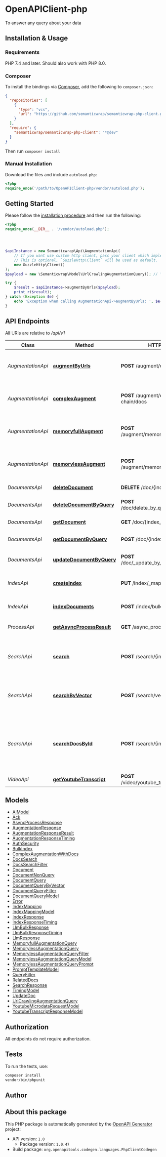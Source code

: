 # OpenAPIClient-php

To answer any query about your data


## Installation & Usage

### Requirements

PHP 7.4 and later.
Should also work with PHP 8.0.

### Composer

To install the bindings via [Composer](https://getcomposer.org/), add the following to `composer.json`:

```json
{
  "repositories": [
    {
      "type": "vcs",
      "url": "https://github.com/semanticwrap/semanticwrap-php-client.git"
    }
  ],
  "require": {
    "semanticwrap/semanticwrap-php-client": "*@dev"
  }
}
```

Then run `composer install`

### Manual Installation

Download the files and include `autoload.php`:

```php
<?php
require_once('/path/to/OpenAPIClient-php/vendor/autoload.php');
```

## Getting Started

Please follow the [installation procedure](#installation--usage) and then run the following:

```php
<?php
require_once(__DIR__ . '/vendor/autoload.php');




$apiInstance = new Semanticwrap\Api\AugmentationApi(
    // If you want use custom http client, pass your client which implements `GuzzleHttp\ClientInterface`.
    // This is optional, `GuzzleHttp\Client` will be used as default.
    new GuzzleHttp\Client()
);
$payload = new \Semanticwrap\Model\UrlCrawlingAugmentationQuery(); // \Semanticwrap\Model\UrlCrawlingAugmentationQuery

try {
    $result = $apiInstance->augmentByUrls($payload);
    print_r($result);
} catch (Exception $e) {
    echo 'Exception when calling AugmentationApi->augmentByUrls: ', $e->getMessage(), PHP_EOL;
}

```

## API Endpoints

All URIs are relative to */api/v1*

Class | Method | HTTP request | Description
------------ | ------------- | ------------- | -------------
*AugmentationApi* | [**augmentByUrls**](docs/Api/AugmentationApi.md#augmentbyurls) | **POST** /augment/complex-chain/urls | Answers a given query from the documents in the index
*AugmentationApi* | [**complexAugment**](docs/Api/AugmentationApi.md#complexaugment) | **POST** /augment/complex-chain/docs | Answers a given query from the documents in the index
*AugmentationApi* | [**memoryfullAugment**](docs/Api/AugmentationApi.md#memoryfullaugment) | **POST** /augment/memoryfull/{index_name} | Answers a given query from the documents in the index
*AugmentationApi* | [**memorylessAugment**](docs/Api/AugmentationApi.md#memorylessaugment) | **POST** /augment/memoryless/{index_name} | Answers a given query from the documents in the index
*DocumentsApi* | [**deleteDocument**](docs/Api/DocumentsApi.md#deletedocument) | **DELETE** /doc/{index_name}/{doc_id} | Deletes a document
*DocumentsApi* | [**deleteDocumentByQuery**](docs/Api/DocumentsApi.md#deletedocumentbyquery) | **POST** /doc/delete_by_query/{index_name} | Delete a document by query
*DocumentsApi* | [**getDocument**](docs/Api/DocumentsApi.md#getdocument) | **GET** /doc/{index_name}/{doc_id} | Get a document
*DocumentsApi* | [**getDocumentByQuery**](docs/Api/DocumentsApi.md#getdocumentbyquery) | **POST** /doc/{index_name} | Get a document by query
*DocumentsApi* | [**updateDocumentByQuery**](docs/Api/DocumentsApi.md#updatedocumentbyquery) | **POST** /doc/_update_by_query/{index_name} | Update a document by query
*IndexApi* | [**createIndex**](docs/Api/IndexApi.md#createindex) | **PUT** /index/_mapping/{index_name} | Create a new index if it does not exist
*IndexApi* | [**indexDocuments**](docs/Api/IndexApi.md#indexdocuments) | **POST** /index/bulk/{index_name} | Adds new documents to the index
*ProcessApi* | [**getAsyncProcessResult**](docs/Api/ProcessApi.md#getasyncprocessresult) | **GET** /async_process/{process_id} | Get result of async process
*SearchApi* | [**search**](docs/Api/SearchApi.md#search) | **POST** /search/{index_name} | Get Related Documents from the index with ANN search
*SearchApi* | [**searchByVector**](docs/Api/SearchApi.md#searchbyvector) | **POST** /search/vector/{index_name} | Get Related Documents from the index with ANN search
*SearchApi* | [**searchDocsById**](docs/Api/SearchApi.md#searchdocsbyid) | **POST** /search/{index_name}/{doc_id} | Get Related Documents from the index with ANN search for given document id
*VideoApi* | [**getYoutubeTranscript**](docs/Api/VideoApi.md#getyoutubetranscript) | **POST** /video/youtube_transcript/{video_id} | Get video transcript

## Models

- [AIModel](docs/Model/AIModel.md)
- [Ack](docs/Model/Ack.md)
- [AsyncProcessResponse](docs/Model/AsyncProcessResponse.md)
- [AugmentationResponse](docs/Model/AugmentationResponse.md)
- [AugmentationResponseResult](docs/Model/AugmentationResponseResult.md)
- [AugmentationResponseTiming](docs/Model/AugmentationResponseTiming.md)
- [AuthSecurity](docs/Model/AuthSecurity.md)
- [BulkIndex](docs/Model/BulkIndex.md)
- [ComplexAugmentationWithDocs](docs/Model/ComplexAugmentationWithDocs.md)
- [DocsSearch](docs/Model/DocsSearch.md)
- [DocsSearchFilter](docs/Model/DocsSearchFilter.md)
- [Document](docs/Model/Document.md)
- [DocumentNonQuery](docs/Model/DocumentNonQuery.md)
- [DocumentQuery](docs/Model/DocumentQuery.md)
- [DocumentQueryByVector](docs/Model/DocumentQueryByVector.md)
- [DocumentQueryFilter](docs/Model/DocumentQueryFilter.md)
- [DocumentQueryModel](docs/Model/DocumentQueryModel.md)
- [Error](docs/Model/Error.md)
- [IndexMapping](docs/Model/IndexMapping.md)
- [IndexMappingModel](docs/Model/IndexMappingModel.md)
- [IndexResponse](docs/Model/IndexResponse.md)
- [IndexResponseTiming](docs/Model/IndexResponseTiming.md)
- [LlmBulkResponse](docs/Model/LlmBulkResponse.md)
- [LlmBulkResponseTiming](docs/Model/LlmBulkResponseTiming.md)
- [LlmResponse](docs/Model/LlmResponse.md)
- [MemoryfullAugmentationQuery](docs/Model/MemoryfullAugmentationQuery.md)
- [MemorylessAugmentationQuery](docs/Model/MemorylessAugmentationQuery.md)
- [MemorylessAugmentationQueryFilter](docs/Model/MemorylessAugmentationQueryFilter.md)
- [MemorylessAugmentationQueryModel](docs/Model/MemorylessAugmentationQueryModel.md)
- [MemorylessAugmentationQueryPrompt](docs/Model/MemorylessAugmentationQueryPrompt.md)
- [PromptTemplateModel](docs/Model/PromptTemplateModel.md)
- [QueryFilter](docs/Model/QueryFilter.md)
- [RelatedDocs](docs/Model/RelatedDocs.md)
- [SearchResponse](docs/Model/SearchResponse.md)
- [TimingModel](docs/Model/TimingModel.md)
- [UpdateDoc](docs/Model/UpdateDoc.md)
- [UrlCrawlingAugmentationQuery](docs/Model/UrlCrawlingAugmentationQuery.md)
- [YoutubeMicrodataRequestModel](docs/Model/YoutubeMicrodataRequestModel.md)
- [YoutubeTranscriptResponseModel](docs/Model/YoutubeTranscriptResponseModel.md)

## Authorization
All endpoints do not require authorization.
## Tests

To run the tests, use:

```bash
composer install
vendor/bin/phpunit
```

## Author



## About this package

This PHP package is automatically generated by the [OpenAPI Generator](https://openapi-generator.tech) project:

- API version: `1.0`
    - Package version: `1.0.47`
- Build package: `org.openapitools.codegen.languages.PhpClientCodegen`
